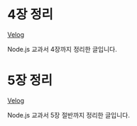 # 4장 정리
[Velog](https://velog.io/@cocoa389/Node.js-%EA%B5%90%EA%B3%BC%EC%84%9C-1%EC%9E%A5-%EC%A0%95%EB%A6%AC)

Node.js 교과서 4장까지 정리한 글입니다.

# 5장 정리
[Velog](https://velog.io/@cocoa389/Node.js-%EA%B5%90%EA%B3%BC%EC%84%9C-5%EC%9E%A5-%EC%A0%95%EB%A6%AC)

Node.js 교과서 5장 절반까지 정리한 글입니다.

